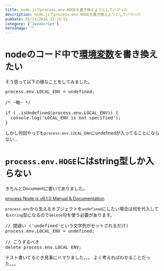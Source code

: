 ```yaml
---
title: node.jsでprocess.env.HOGEを書き換えようとしてハマった
description: node.jsでprocess.env.HOGEを書き換えようとしてハマった
pubDate: 05/13/2016 21:21:51
category: ['JavaScript']
heroImage: ""
---
```

<h1>nodeのコード中で<a class="keyword" href="http://d.hatena.ne.jp/keyword/%B4%C4%B6%AD%CA%D1%BF%F4">環境変数</a>を書き換えたい</h1>

<p>そう思って以下の様なことをしてみました。</p>

<pre class="code lang-javascript" data-lang="javascript" data-unlink>
process.env.LOCAL_ENV = <span class="synStatement">undefined</span>;

<span class="synComment">/* ~略~ */</span>

<span class="synStatement">if</span> (_.isUndefined(process.env.LOCAL_ENV)) <span class="synIdentifier">{</span>
  console.log(<span class="synConstant">'LOCAL_ENV is not specified'</span>);
<span class="synIdentifier">}</span>
</pre>


<p>しかし何回やっても<code>process.env.LOCAL_ENV</code>にundefinedが入ってることにならない…</p>

<h1><code>process.env.HOGE</code>にはstring型しか入らない</h1>

<p>きちんとDocumentに書いてありました。</p>

<p><a href="https://nodejs.org/api/process.html#process_process_env">process Node.js v6.1.0 Manual &amp; Documentation</a></p>

<p><code>process.env</code>から生えるオブジェクトを<code>undefined</code>にしたい場合は何を代入しても<code>string</code>型になるので<code>delete</code>句を使う必要があります。</p>

<pre class="code lang-javascript" data-lang="javascript" data-unlink><span class="synComment">// 間違い ('undefined'という文字列がセットされるだけ)</span>
process.env.LOCAL_ENV = <span class="synStatement">undefined</span>;

<span class="synComment">// こうするべき</span>
<span class="synStatement">delete</span> process.env.LOCAL_ENV;
</pre>


<p>テスト書いてるとき見事にハマりました。。。
よく考えればわかることだった。。。</p>

